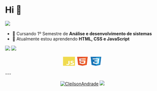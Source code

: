 # Hi :metal:

![](https://komarev.com/ghpvc/?username=cleilsonandrade&label=Visualizações&style=flat-square&color=blue)

- 📖 Cursando 1º Semestre de  **Análise e desenvolvimento de sistemas**
- 🌱 Atualmente estou aprendendo **HTML, CSS e JavaScript**

<div>
  <img height="180em" src="https://github-readme-stats.vercel.app/api/top-langs/?username=cleilsonandrade&locale=pt-br&include_all_commits=true&count_private=true&theme=dracula&show_icons=true">
  <img height="180em" src="https://github-readme-stats.vercel.app/api?username=cleilsonandrade&locale=pt-br&layout=compact&show_icons=true&theme=dracula">
</div>

<br>

<div align="center" style="display: inline_block">
  <img align="center" alt="Cleilson-Js" height="30" width="40" src="https://raw.githubusercontent.com/devicons/devicon/master/icons/javascript/javascript-plain.svg">
  <img align="center" alt="Cleilson-HTML" height="30" width="40" src="https://raw.githubusercontent.com/devicons/devicon/master/icons/html5/html5-original.svg">
  <img align="center" alt="Cleilson-CSS" height="30" width="40" src="https://raw.githubusercontent.com/devicons/devicon/master/icons/css3/css3-original.svg">
</div>

<br>
---

<p align="center">
  <span>
    <a href="https://www.linkedin.com/in/cleilson-andrade/" target="_blank" title="Perfil no LinkedIn"><img src="https://img.shields.io/badge/LinkedIn-0077B5?style=for-the-badge&logo=linkedin&logoColor=whiteg" alt="CleilsonAndrade" /></a>
    <a href="mailto:cleilsonjose@hotmail.com" target="_blank" title="E-mail para contato"><img src="https://img.shields.io/badge/Microsoft_Outlook-0078D4?style=for-the-badge&logo=microsoft-outlook&logoColor=white" /></a>
  </span>
</p>


<!--
**CleilsonAndrade/CleilsonAndrade** is a ✨ _special_ ✨ repository because its `README.md` (this file) appears on your GitHub profile.

Here are some ideas to get you started:

- 🔭 I’m currently working on ...
- 🌱 I’m currently learning ...
- 👯 I’m looking to collaborate on ...
- 🤔 I’m looking for help with ...
- 💬 Ask me about ...
- 📫 How to reach me: ...
- 😄 Pronouns: ...
- ⚡ Fun fact: ...
-->
